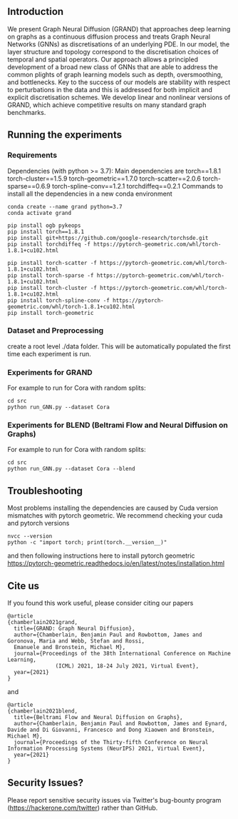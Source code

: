 ## Introduction

We present Graph Neural Diffusion (GRAND)
that approaches deep learning on graphs as a continuous diffusion process and treats Graph Neural
Networks (GNNs) as discretisations of an underlying PDE. In our model, the layer structure and
topology correspond to the discretisation choices
of temporal and spatial operators. Our approach allows a principled development of a broad new
class of GNNs that are able to address the common plights of graph learning models such as
depth, oversmoothing, and bottlenecks. Key to
the success of our models are stability with respect to perturbations in the data and this is addressed for both 
implicit and explicit discretisation schemes. We develop linear and nonlinear
versions of GRAND, which achieve competitive results on many standard graph benchmarks.

## Running the experiments

### Requirements
Dependencies (with python >= 3.7):
Main dependencies are
torch==1.8.1
torch-cluster==1.5.9
torch-geometric==1.7.0
torch-scatter==2.0.6
torch-sparse==0.6.9
torch-spline-conv==1.2.1
torchdiffeq==0.2.1
Commands to install all the dependencies in a new conda environment
```
conda create --name grand python=3.7
conda activate grand

pip install ogb pykeops
pip install torch==1.8.1
pip install git+https://github.com/google-research/torchsde.git
pip install torchdiffeq -f https://pytorch-geometric.com/whl/torch-1.8.1+cu102.html

pip install torch-scatter -f https://pytorch-geometric.com/whl/torch-1.8.1+cu102.html
pip install torch-sparse -f https://pytorch-geometric.com/whl/torch-1.8.1+cu102.html
pip install torch-cluster -f https://pytorch-geometric.com/whl/torch-1.8.1+cu102.html
pip install torch-spline-conv -f https://pytorch-geometric.com/whl/torch-1.8.1+cu102.html
pip install torch-geometric
```

### Dataset and Preprocessing
create a root level ./data folder. This will be automatically populated the first time each experiment is run.


### Experiments for GRAND
For example to run for Cora with random splits:
```
cd src
python run_GNN.py --dataset Cora 
```

### Experiments for BLEND (Beltrami Flow and Neural Diffusion on Graphs)
For example to run for Cora with random splits:
```
cd src
python run_GNN.py --dataset Cora --blend
```

## Troubleshooting 

Most problems installing the dependencies are caused by Cuda version mismatches with pytorch geometric. We recommend checking your cuda and pytorch versions
```
nvcc --version
python -c "import torch; print(torch.__version__)"
```
and then following instructions here to install pytorch geometric
https://pytorch-geometric.readthedocs.io/en/latest/notes/installation.html

## Cite us
If you found this work useful, please consider citing our papers
```
@article
{chamberlain2021grand,
  title={GRAND: Graph Neural Diffusion},
  author={Chamberlain, Benjamin Paul and Rowbottom, James and Goronova, Maria and Webb, Stefan and Rossi, 
  Emanuele and Bronstein, Michael M},
  journal={Proceedings of the 38th International Conference on Machine Learning,
               (ICML) 2021, 18-24 July 2021, Virtual Event},
  year={2021}
}
```
and
```
@article
{chamberlain2021blend,
  title={Beltrami Flow and Neural Diffusion on Graphs},
  author={Chamberlain, Benjamin Paul and Rowbottom, James and Eynard, Davide and Di Giovanni, Francesco and Dong Xiaowen and Bronstein, Michael M},
  journal={Proceedings of the Thirty-fifth Conference on Neural Information Processing Systems (NeurIPS) 2021, Virtual Event},
  year={2021}
}
```




## Security Issues?
Please report sensitive security issues via Twitter's bug-bounty program (https://hackerone.com/twitter) rather than GitHub.

